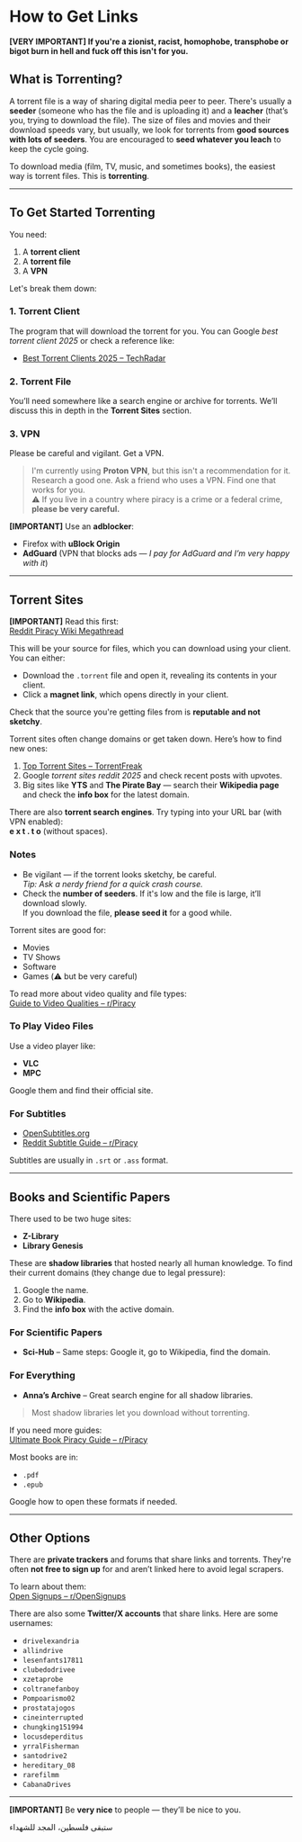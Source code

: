 # How to Get Links

**[VERY IMPORTANT] If you're a zionist, racist, homophobe, transphobe or bigot burn in hell and fuck off this isn't for you.**

## What is Torrenting?

A torrent file is a way of sharing digital media peer to peer. There's usually a **seeder** (someone who has the file and is uploading it) and a **leacher** (that’s you, trying to download the file). The size of files and movies and their download speeds vary, but usually, we look for torrents from **good sources with lots of seeders**. You are encouraged to **seed whatever you leach** to keep the cycle going.

To download media (film, TV, music, and sometimes books), the easiest way is torrent files. This is **torrenting**.

---

## To Get Started Torrenting

You need:

1. A **torrent client**
2. A **torrent file**
3. A **VPN**

Let's break them down:

### 1. Torrent Client

The program that will download the torrent for you. You can Google _best torrent client 2025_ or check a reference like:

- [Best Torrent Clients 2025 – TechRadar](https://www.techradar.com/best/torrent-client)

### 2. Torrent File

You’ll need somewhere like a search engine or archive for torrents. We’ll discuss this in depth in the **Torrent Sites** section.

### 3. VPN

Please be careful and vigilant. Get a VPN.

> I'm currently using **Proton VPN**, but this isn't a recommendation for it. Research a good one. Ask a friend who uses a VPN. Find one that works for you.  
> ⚠️ If you live in a country where piracy is a crime or a federal crime, **please be very careful.**

**[IMPORTANT]** Use an **adblocker**:
- Firefox with **uBlock Origin**
- **AdGuard** (VPN that blocks ads — _I pay for AdGuard and I’m very happy with it_)

---

## Torrent Sites

**[IMPORTANT]** Read this first:  
[Reddit Piracy Wiki Megathread](https://www.reddit.com/r/Piracy/wiki/megathread/)

This will be your source for files, which you can download using your client. You can either:

- Download the `.torrent` file and open it, revealing its contents in your client.
- Click a **magnet link**, which opens directly in your client.

Check that the source you're getting files from is **reputable and not sketchy**.

Torrent sites often change domains or get taken down. Here’s how to find new ones:

1. [Top Torrent Sites – TorrentFreak](https://torrentfreak.com/top-torrent-sites/)
2. Google _torrent sites reddit 2025_ and check recent posts with upvotes.
3. Big sites like **YTS** and **The Pirate Bay** — search their **Wikipedia page** and check the **info box** for the latest domain.

There are also **torrent search engines**. Try typing into your URL bar (with VPN enabled):  
**e x t . t o** (without spaces).

### Notes

- Be vigilant — if the torrent looks sketchy, be careful.  
  *Tip: Ask a nerdy friend for a quick crash course.*
- Check the **number of seeders**. If it's low and the file is large, it’ll download slowly.  
  If you download the file, **please seed it** for a good while.

Torrent sites are good for:

- Movies
- TV Shows
- Software
- Games (⚠️ but be very careful)

To read more about video quality and file types:  
[Guide to Video Qualities – r/Piracy](https://www.reddit.com/r/Piracy/comments/1kjhncq/a_pirate_guide_to_video_qualities_of_video_format/)

### To Play Video Files

Use a video player like:

- **VLC**
- **MPC**

Google them and find their official site.

### For Subtitles

- [OpenSubtitles.org](https://www.opensubtitles.org/)
- [Reddit Subtitle Guide – r/Piracy](https://www.reddit.com/r/Piracy/comments/1jrbqkt/favorite_site_to_get_srt_subtitle_files/)

Subtitles are usually in `.srt` or `.ass` format.

---

## Books and Scientific Papers

There used to be two huge sites:

- **Z-Library**
- **Library Genesis**

These are **shadow libraries** that hosted nearly all human knowledge. To find their current domains (they change due to legal pressure):

1. Google the name.
2. Go to **Wikipedia**.
3. Find the **info box** with the active domain.

### For Scientific Papers

- **Sci-Hub** – Same steps: Google it, go to Wikipedia, find the domain.

### For Everything

- **Anna’s Archive** – Great search engine for all shadow libraries.

> Most shadow libraries let you download without torrenting.

If you need more guides:  
[Ultimate Book Piracy Guide – r/Piracy](https://www.reddit.com/r/Piracy/comments/1kg8fj0/ultimate_book_piracy_guide/)

Most books are in:

- `.pdf`
- `.epub`

Google how to open these formats if needed.

---

## Other Options

There are **private trackers** and forums that share links and torrents. They're often **not free to sign up** for and aren’t linked here to avoid legal scrapers.

To learn about them:  
[Open Signups – r/OpenSignups](https://www.reddit.com/r/OpenSignups/)

There are also some **Twitter/X accounts** that share links. Here are some usernames:

- `drivelexandria`
- `allindrive`
- `lesenfants17811`
- `clubedodrivee`
- `xzetaprobe`
- `coltranefanboy`
- `Pompoarismo02`
- `prostatajogos`
- `cineinterrupted`
- `chungking151994`
- `locusdeperditus`
- `yrralFisherman`
- `santodrive2`
- `hereditary_08`
- `rarefilmm`
- `CabanaDrives`

---

**[IMPORTANT]** Be **very nice** to people — they’ll be nice to you.


ستبقى فلسطين، المجد للشهداء

